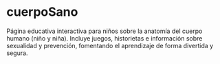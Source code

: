 # cuerpoSano
Página educativa interactiva para niños sobre la anatomía del cuerpo humano (niño y niña). Incluye juegos, historietas e información sobre sexualidad y prevención, fomentando el aprendizaje de forma divertida y segura.
